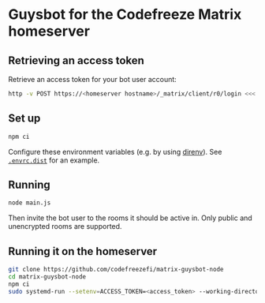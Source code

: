 # Guysbot for the Codefreeze Matrix homeserver

## Retrieving an access token

Retrieve an access token for your bot user account:

```bash
http -v POST https://<homeserver hostname>/_matrix/client/r0/login <<< '{"type":"m.login.password","user":"<username>","password":"<password>"}'
```

## Set up

```bash
npm ci
```

Configure these environment variables (e.g. by using [direnv](https://direnv.net/)). See [`.envrc.dist`](./.envrc.dist) for an example.

## Running

```bash
node main.js
```

Then invite the bot user to the rooms it should be active in. Only public and unencrypted rooms are supported.

## Running it on the homeserver

```bash
git clone https://github.com/codefreezefi/matrix-guysbot-node
cd matrix-guysbot-node
npm ci
sudo systemd-run --setenv=ACCESS_TOKEN=<access_token> --working-directory=${PWD} node main.js
```
